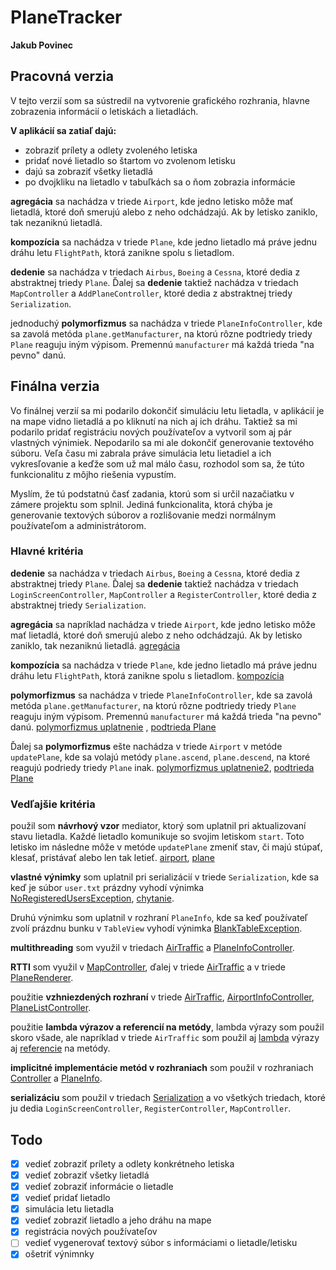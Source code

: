 # PlaneTracker
**Jakub Povinec**

## Pracovná verzia
V tejto verzií som sa sústredil na vytvorenie grafického rozhrania, hlavne zobrazenia informácií o letiskách a lietadlách.

**V aplikácií sa zatiaľ dajú:**
- zobraziť prílety a odlety zvoleného letiska
- pridať nové lietadlo so štartom vo zvolenom letisku
- dajú sa zobraziť všetky lietadlá
- po dvojkliku na lietadlo v tabuľkách sa o ňom zobrazia informácie

**agregácia** sa nachádza v triede `Airport`, kde jedno letisko môže mať lietadlá, ktoré doň smerujú alebo z neho odchádzajú. Ak by letisko zaniklo, tak nezaniknú lietadlá.

**kompozícia** sa nachádza v triede `Plane`, kde jedno lietadlo má práve jednu dráhu letu `FlightPath`, ktorá zanikne spolu s lietadlom.

**dedenie** sa nachádza v triedach `Airbus`, `Boeing` a `Cessna`, ktoré dedia z abstraktnej triedy `Plane`. Ďalej sa **dedenie** taktiež nachádza v triedach `MapController` a `AddPlaneController`, ktoré dedia z abstraktnej triedy `Serialization`.

jednoduchý **polymorfizmus** sa nachádza v triede `PlaneInfoController`, kde sa zavolá metóda `plane.getManufacturer`, na ktorú rôzne podtriedy triedy `Plane` reaguju iným výpisom. Premennú `manufacturer` má každá trieda "na pevno" danú.


## Finálna verzia
Vo finálnej verzií sa mi podarilo dokončiť simuláciu letu lietadla, v aplikácií je na mape vidno lietadlá a po kliknutí na nich aj ich dráhu. Taktiež sa mi podarilo pridať registráciu nových používateľov a vytvoril som aj pár vlastných výnimiek. Nepodarilo sa mi ale dokončiť generovanie textového súboru. Veľa času mi zabrala práve simulácia letu lietadiel a ich vykresľovanie a keďže som už mal málo času, rozhodol som sa, že túto funkcionalitu z môjho riešenia vypustím. 

Myslím, že tú podstatnú časť zadania, ktorú som si určil nazačiatku v zámere projektu som splnil. Jediná funkcionalita, ktorá chýba je generovanie textových súborov a rozlišovanie medzi normálnym používateľom a administrátorom. 

### Hlavné kritéria
**dedenie** sa nachádza v triedach `Airbus`, `Boeing` a `Cessna`, ktoré dedia z abstraktnej triedy `Plane`. Ďalej sa **dedenie** taktiež nachádza v triedach `LoginScreenController`, `MapController` a `RegisterController`, ktoré dedia z abstraktnej triedy `Serialization`.

**agregácia** sa napríklad nachádza v triede `Airport`, kde jedno letisko môže mať lietadlá, ktoré doň smerujú alebo z neho odchádzajú. Ak by letisko zaniklo, tak nezaniknú lietadlá.
[agregácia](https://github.com/OOP-FIIT/oop-2020-str-18-a-valach-kuko6/blob/bcaad9892eeb80d41e1ee5e6328623cf95b32816/src/model/Airport.java#L22-L23)

**kompozícia** sa nachádza v triede `Plane`, kde jedno lietadlo má práve jednu dráhu letu `FlightPath`, ktorá zanikne spolu s lietadlom.
[kompozícia](https://github.com/OOP-FIIT/oop-2020-str-18-a-valach-kuko6/blob/bcaad9892eeb80d41e1ee5e6328623cf95b32816/src/model/planes/Plane.java#L43)

**polymorfizmus** sa nachádza v triede `PlaneInfoController`, kde sa zavolá metóda `plane.getManufacturer`, na ktorú rôzne podtriedy triedy `Plane` reaguju iným výpisom. Premennú `manufacturer` má každá trieda "na pevno" danú.
[polymorfizmus uplatnenie](https://github.com/OOP-FIIT/oop-2020-str-18-a-valach-kuko6/blob/bcaad9892eeb80d41e1ee5e6328623cf95b32816/src/controller/PlaneInfoController.java#L133) , [podtrieda Plane](https://github.com/OOP-FIIT/oop-2020-str-18-a-valach-kuko6/blob/bcaad9892eeb80d41e1ee5e6328623cf95b32816/src/model/planes/Airbus.java#L14)


Ďalej sa **polymorfizmus** ešte nachádza v triede `Airport` v metóde `updatePlane`, kde sa volajú metódy `plane.ascend`, `plane.descend`, na ktoré reagujú podriedy triedy `Plane` inak.
[polymorfizmus uplatnenie2](https://github.com/OOP-FIIT/oop-2020-str-18-a-valach-kuko6/blob/bcaad9892eeb80d41e1ee5e6328623cf95b32816/src/model/Airport.java#L85),
[podtrieda Plane](https://github.com/OOP-FIIT/oop-2020-str-18-a-valach-kuko6/blob/bcaad9892eeb80d41e1ee5e6328623cf95b32816/src/model/planes/Airbus.java#L59-L80)


### Vedľajšie kritéria
použil som **návrhový vzor** mediator, ktorý som uplatnil pri aktualizovaní stavu lietadla. Každé lietadlo komunikuje so svojim letiskom `start`. Toto letisko im následne môže v metóde `updatePlane` zmeniť stav, či majú stúpať, klesať, pristávať alebo len tak letieť.
[airport](https://github.com/OOP-FIIT/oop-2020-str-18-a-valach-kuko6/blob/bcaad9892eeb80d41e1ee5e6328623cf95b32816/src/model/Airport.java#L85),
[plane](https://github.com/OOP-FIIT/oop-2020-str-18-a-valach-kuko6/blob/bcaad9892eeb80d41e1ee5e6328623cf95b32816/src/model/planes/Plane.java#L149-L154)

**vlastné výnimky** som uplatnil pri serializácií v triede `Serialization`, kde sa keď je súbor `user.txt` prázdny vyhodí výnimka [NoRegisteredUsersException](https://github.com/OOP-FIIT/oop-2020-str-18-a-valach-kuko6/blob/bcaad9892eeb80d41e1ee5e6328623cf95b32816/src/controller/abstracts/Serialization.java#L120),
[chytanie](https://github.com/OOP-FIIT/oop-2020-str-18-a-valach-kuko6/blob/bcaad9892eeb80d41e1ee5e6328623cf95b32816/src/controller/LoginScreenController.java#L118-L124).

Druhú výnimku som uplatnil v rozhraní `PlaneInfo`, kde sa keď používateľ zvolí prázdnu bunku v `TableView` vyhodí výnimka [BlankTableException](https://github.com/OOP-FIIT/oop-2020-str-18-a-valach-kuko6/blob/bcaad9892eeb80d41e1ee5e6328623cf95b32816/src/controller/abstracts/PlaneInfo.java#L41-L45).

**multithreading** som využil v triedach [AirTraffic](https://github.com/OOP-FIIT/oop-2020-str-18-a-valach-kuko6/blob/bcaad9892eeb80d41e1ee5e6328623cf95b32816/src/controller/AirTraffic.java#L22) a [PlaneInfoController](https://github.com/OOP-FIIT/oop-2020-str-18-a-valach-kuko6/blob/bcaad9892eeb80d41e1ee5e6328623cf95b32816/src/controller/PlaneInfoController.java#L91).

**RTTI** som využil v [MapController](https://github.com/OOP-FIIT/oop-2020-str-18-a-valach-kuko6/blob/bcaad9892eeb80d41e1ee5e6328623cf95b32816/src/controller/MapController.java#L64),
ďalej v triede [AirTraffic](https://github.com/OOP-FIIT/oop-2020-str-18-a-valach-kuko6/blob/bcaad9892eeb80d41e1ee5e6328623cf95b32816/src/controller/AirTraffic.java#L90) a
v triede [PlaneRenderer](https://github.com/OOP-FIIT/oop-2020-str-18-a-valach-kuko6/blob/bcaad9892eeb80d41e1ee5e6328623cf95b32816/src/view/PlaneRenderer.java#L64).

použitie **vzhniezdených rozhraní** v triede [AirTraffic](https://github.com/OOP-FIIT/oop-2020-str-18-a-valach-kuko6/blob/bcaad9892eeb80d41e1ee5e6328623cf95b32816/src/controller/AirTraffic.java#L22),
[AirportInfoController](https://github.com/OOP-FIIT/oop-2020-str-18-a-valach-kuko6/blob/bcaad9892eeb80d41e1ee5e6328623cf95b32816/src/controller/AirportInfoController.java#L29),
[PlaneListController](https://github.com/OOP-FIIT/oop-2020-str-18-a-valach-kuko6/blob/bcaad9892eeb80d41e1ee5e6328623cf95b32816/src/controller/PlaneListController.java#L25).  

použitie **lambda výrazov a referencií na metódy**, lambda výrazy som použil skoro všade, ale napríklad v triede `AirTraffic` som použil aj [lambda](https://github.com/OOP-FIIT/oop-2020-str-18-a-valach-kuko6/blob/bcaad9892eeb80d41e1ee5e6328623cf95b32816/src/controller/AirTraffic.java#L88) výrazy aj [referencie](https://github.com/OOP-FIIT/oop-2020-str-18-a-valach-kuko6/blob/bcaad9892eeb80d41e1ee5e6328623cf95b32816/src/controller/AirTraffic.java#L78) na metódy.

**implicitné implementácie metód v rozhraniach** som použil v rozhraniach [Controller](https://github.com/OOP-FIIT/oop-2020-str-18-a-valach-kuko6/blob/bcaad9892eeb80d41e1ee5e6328623cf95b32816/src/controller/abstracts/Controller.java#L30) a [PlaneInfo](https://github.com/OOP-FIIT/oop-2020-str-18-a-valach-kuko6/blob/bcaad9892eeb80d41e1ee5e6328623cf95b32816/src/controller/abstracts/PlaneInfo.java#L36).

**serializáciu** som použil v triedach [Serialization](https://github.com/OOP-FIIT/oop-2020-str-18-a-valach-kuko6/blob/bcaad9892eeb80d41e1ee5e6328623cf95b32816/src/controller/abstracts/Serialization.java#L18) a vo všetkých triedach, ktoré ju dedia
`LoginScreenController`, `RegisterController`, `MapController`.

## Todo
- [x] vedieť zobraziť prílety a odlety konkrétneho letiska
- [x] vedieť zobraziť všetky lietadlá
- [x] vedieť zobraziť informácie o lietadle
- [x] vedieť pridať lietadlo
- [x] simulácia letu lietadla
- [x] vedieť zobraziť lietadlo a jeho dráhu na mape
- [x] registrácia nových používateľov
- [ ] vedieť vygenerovať textový súbor s informáciami o lietadle/letisku
- [x] ošetriť výnimnky